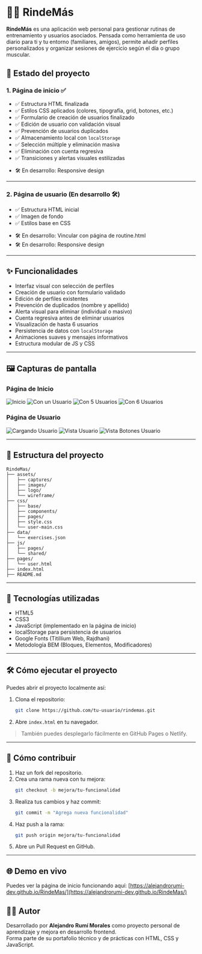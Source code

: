 # 🏋️‍♂️ RindeMás

**RindeMás** es una aplicación web personal para gestionar rutinas de entrenamiento y usuarios asociados. Pensada como herramienta de uso diario para ti y tu entorno (familiares, amigos), permite añadir perfiles personalizados y organizar sesiones de ejercicio según el día o grupo muscular.

## 🚀 Estado del proyecto

### 1. **Página de inicio ✅**

- ✅ Estructura HTML finalizada
- ✅ Estilos CSS aplicados (colores, tipografía, grid, botones, etc.)
- ✅ Formulario de creación de usuarios finalizado
- ✅ Edición de usuario con validación visual
- ✅ Prevención de usuarios duplicados
- ✅ Almacenamiento local con `localStorage`
- ✅ Selección múltiple y eliminación masiva
- ✅ Eliminación con cuenta regresiva
- ✅ Transiciones y alertas visuales estilizadas
+ 🛠️ En desarrollo: Responsive design

---

### 2. **Página de usuario (En desarrollo 🛠️)**

- ✅ Estructura HTML inicial
- ✅ Imagen de fondo
- ✅ Estilos base en CSS
+ 🛠️ En desarrollo: Vincular con página de routine.html
+ 🛠️ En desarrollo: Responsive design

---

## ✨ Funcionalidades

- Interfaz visual con selección de perfiles
- Creación de usuario con formulario validado
- Edición de perfiles existentes
- Prevención de duplicados (nombre y apellido)
- Alerta visual para eliminar (individual o masivo)
- Cuenta regresiva antes de eliminar usuarios
- Visualización de hasta 6 usuarios
- Persistencia de datos con `localStorage`
- Animaciones suaves y mensajes informativos
- Estructura modular de JS y CSS

---

## 🖼️ Capturas de pantalla

### Página de Inicio
![Inicio](./assets/captures/home/RindeMas-home.png)
![Con un Usuario](./assets/captures/home/RindeMas-homeUser1.png)
![Con 5 Usuarios](./assets/captures/home/RindeMas-homeUser5.png)
![Con 6 Usuarios](./assets/captures/home/RindeMas-homeUser6.png)

### Página de Usuario
![Cargando Usuario](./assets/captures/user/RindeMas-userLoading.png)
![Vista Usuario](./assets/captures/user/RindeMas-userPage.png)
![Vista Botones Usuario](./assets/captures/user/RindeMas-userButtons.png)

---

## 📂 Estructura del proyecto

```plaintext
RindeMas/
├── assets/
│   ├── captures/
│   ├── images/
│   ├── logo/
│   └── wireframe/
├── css/
│   ├── base/
│   ├── components/
│   ├── pages/
│   ├── style.css
│   └── user-main.css
├── data/
│   └── exercises.json
├── js/
│   ├── pages/
│   └── shared/
├── pages/
│   └── user.html
├── index.html
├── README.md

```

---

## 🧩 Tecnologías utilizadas

- HTML5
- CSS3
- JavaScript (implementado en la página de inicio)
- localStorage para persistencia de usuarios
- Google Fonts (Titillium Web, Rajdhani)
- Metodología BEM (Bloques, Elementos, Modificadores)

---

## 🛠️ Cómo ejecutar el proyecto

Puedes abrir el proyecto localmente así:

1. Clona el repositorio:
   ```bash
   git clone https://github.com/tu-usuario/rindemas.git
   ```
2. Abre `index.html` en tu navegador.

> También puedes desplegarlo fácilmente en GitHub Pages o Netlify.

---

## 🤝 Cómo contribuir

1. Haz un fork del repositorio.
2. Crea una rama nueva con tu mejora:
   ```bash
   git checkout -b mejora/tu-funcionalidad
   ```
3. Realiza tus cambios y haz commit:
   ```bash
   git commit -m "Agrega nueva funcionalidad"
   ```
4. Haz push a la rama:
   ```bash
   git push origin mejora/tu-funcionalidad
   ```
5. Abre un Pull Request en GitHub.

---

## 🌐 Demo en vivo

Puedes ver la página de inicio funcionando aquí:
[https://alejandrorumi-dev.github.io/RindeMas/](https://alejandrorumi-dev.github.io/RindeMas/)

## 👨‍💻 Autor

Desarrollado por **Alejandro Rumí Morales** como proyecto personal de aprendizaje y mejora en desarrollo frontend.  
Forma parte de su portafolio técnico y de prácticas con HTML, CSS y JavaScript.